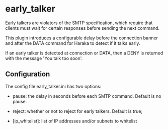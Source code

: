 early\_talker
============

Early talkers are violators of the SMTP specification, which require that
clients must wait for certain responses before sending the next command.

This plugin introduces a configurable delay before the connection banner
and after the DATA command for Haraka to detect if it talks early.

If an early talker is detected at connection or DATA, then a DENY is
returned with the message 'You talk too soon'.

Configuration
-------------

The config file early\_talker.ini has two options:

- pause: the delay in seconds before each SMTP command. Default is no pause.

- reject: whether or not to reject for early talkers. Default is true;

- [ip_whitelist]: list of IP addresses and/or subnets to whitelist
